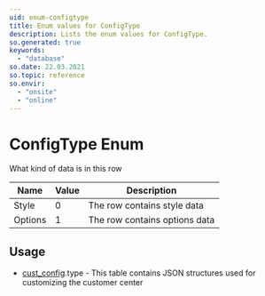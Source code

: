 ```yaml
---
uid: enum-configtype
title: Enum values for ConfigType
description: Lists the enum values for ConfigType.
so.generated: true
keywords:
  - "database"
so.date: 22.03.2021
so.topic: reference
so.envir:
  - "onsite"
  - "online"
---
```


# ConfigType Enum

What kind of data is in this row

| Name | Value | Description |
|------|-------|-------------|
|Style|0|The row contains style data|
|Options|1|The row contains options data|

## Usage

* [cust_config](../cust-config.md).type - This table contains JSON structures used for customizing the customer center
